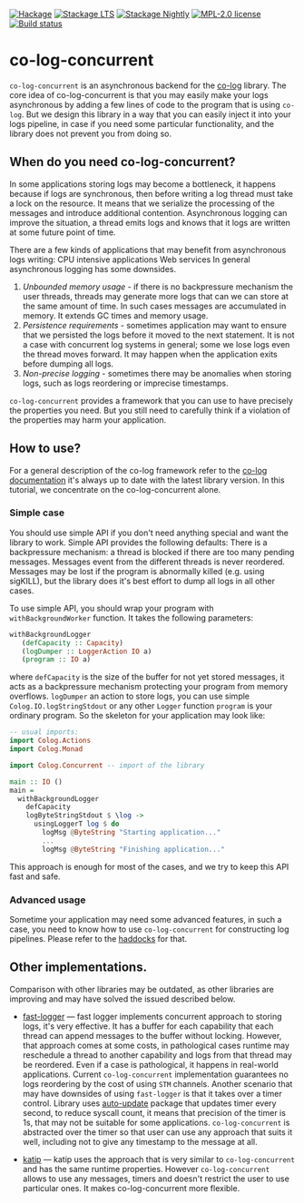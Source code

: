 [![Hackage](https://img.shields.io/hackage/v/co-log-concurrent.svg)](https://hackage.haskell.org/package/co-log-concurrent)
[![Stackage LTS](http://stackage.org/package/co-log-concurrent/badge/lts)](http://stackage.org/lts/package/co-log-concurrent)
[![Stackage Nightly](http://stackage.org/package/co-log-concurrent/badge/nightly)](http://stackage.org/nightly/package/co-log-concurrent)
[![MPL-2.0 license](https://img.shields.io/badge/license-MPL--2.0-blue.svg)](https://github.com/qnikst/co-log-concurrent/blob/master/LICENSE)
[![Build status](https://secure.travis-ci.org/qnikst/co-log-concurrent.svg)](https://travis-ci.org/qnikst/co-log-concurrent)

# co-log-concurrent

`co-log-concurrent` is an asynchronous backend for the [co-log](https://hackage.haskell.org/package/co-log) library.
The core idea of co-log-concurrent is that you may easily make your logs asynchronous by adding a few
lines of code to the program that is using `co-log`. But we design this library in a way that you can easily inject it into your logs pipeline, in case if you need some particular functionality, and the library does not prevent you from doing so.

## When do you need co-log-concurrent?

In some applications storing logs may become a bottleneck, it happens because if logs are synchronous, then before writing a log thread must take a lock on the resource. It means that we serialize the processing of the messages and introduce additional contention. Asynchronous logging can improve the situation, a thread emits logs and knows that it logs are written at some future point of time. 

There are a few kinds of applications that may benefit from asynchronous logs writing:
CPU intensive applications
Web services
In general asynchronous logging has some downsides.
  1. _Unbounded memory usage_ - if there is no backpressure mechanism the user threads, threads may generate more logs that can we can store at the same amount of time. In such cases messages are accumulated in memory. It extends GC times and memory usage.	
  2. _Persistence requirements_ - sometimes application may want to ensure that we persisted the logs before it moved to the next statement. It is not a case with concurrent log systems in general; some we lose logs even the thread moves forward. It may happen when the application exits before dumping all logs.
  3. _Non-precise logging_ - sometimes there may be anomalies when storing logs, such as logs reordering or imprecise timestamps.

`co-log-concurrent` provides a framework that you can use to have precisely the properties you need. But you still need to carefully think if a violation of the properties may harm your application.

## How to use?

For a general description of the co-log framework refer to the [co-log documentation](https://github.com/kowainik/co-log/blob/master/co-log/tutorials/1-intro/Intro.md)
it's always up to date with the latest library version. In this tutorial, we concentrate on the co-log-concurrent alone.

### Simple case

You should use simple API if you don't need anything special and want the library to work. Simple API provides the following defaults:
There is a backpressure mechanism: a thread is blocked if there are too many pending messages.
Messages event from the different threads is never reordered.
Messages may be lost if the program is abnormally killed (e.g. using sigKILL), but the library does it's best effort to dump all logs in all other cases.

To use simple API, you should wrap your program with `withBackgroundWorker` function. It takes the following parameters:

```haskell
withBackgroundLogger
   (defCapacity :: Capacity)
   (logDumper :: LoggerAction IO a)
   (program :: IO a)
```
where `defCapacity` is the size of the buffer for not yet stored messages, it acts as a backpressure mechanism protecting your program from memory overflows.
`logDumper` an action to store logs, you can use simple `Colog.IO.logStringStdout` or any other `Logger` function `program` is your ordinary program. So the skeleton for your application may look like:

```haskell
-- usual imports:
import Colog.Actions
import Colog.Monad

import Colog.Concurrent -- import of the library

main :: IO ()
main =
  withBackgroundLogger
    defCapacity
    logByteStringStdout $ \log ->
      usingLoggerT log $ do
        logMsg @ByteString "Starting application..."
        ...
        logMsg @ByteString "Finishing application..."
```

This approach is enough for most of the cases, and we try to keep this API fast and safe.

### Advanced usage

Sometime your application may need some advanced features, in such a case, you need to know how to use `co-log-concurrent` for constructing log pipelines. Please refer to the [haddocks](https://hackage.haskell.org/package/co-log-concurrent) for that. 

## Other implementations.

Comparison with other libraries may be outdated, as other libraries are improving and may
have solved the issued described below.

 * [fast-logger](https://hackage.haskell.org/package/fast-logger) — fast logger implements concurrent approach to storing logs, it's very effective. It has a buffer for each capability that each thread can append messages to the buffer without locking. However, that approach comes at some costs, in pathological cases runtime may reschedule a thread to another capability and logs from that thread may be reordered. Even if a case is pathological, it happens in real-world applications. Current `co-log-concurrent` implementation guarantees no logs reordering by the cost of using `STM` channels.
   Another scenario that may have downsides of using `fast-logger` is that it takes over a timer control.  Library uses [auto-update]() package that updates timer every second, to reduce syscall count, it means that precision of the timer is 1s, that may not be suitable for some applications. `co-log-concurrent` is abstracted over the timer so that user can use any approach that suits it well, including not to give any timestamp to the message at all.

 * [katip](https://hackage.haskell.org/package/katip) — katip uses the approach that is very similar to `co-log-concurrent` and has the same runtime properties. However `co-log-concurrent` allows to use any messages, timers and doesn't restrict the user to use particular ones. It makes co-log-concurrent more flexible.
